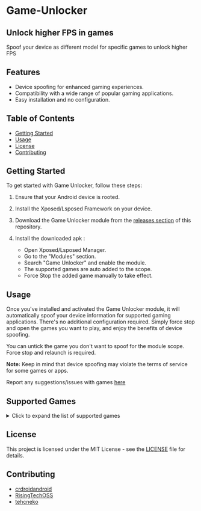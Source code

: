 # Game-Unlocker
## Unlock higher FPS in games
Spoof your device as different model for specific games to unlock higher FPS

## Features

- Device spoofing for enhanced gaming experiences.
- Compatibility with a wide range of popular gaming applications.
- Easy installation and no configuration.

## Table of Contents

- [Getting Started](#getting-started)
- [Usage](#usage)
- [License](#license)
- [Contributing](#contributing)

## Getting Started

To get started with Game Unlocker, follow these steps:

1. Ensure that your Android device is rooted.

2. Install the Xposed/Lsposed Framework on your device.
   
3. Download the Game Unlocker module from the [releases section](https://github.com/rushiranpise/game-unlocker/releases) of this repository.

4. Install the downloaded apk :
   - Open Xposed/Lsposed Manager.
   - Go to the "Modules" section.
   - Search "Game Unlocker" and enable the module.
   - The supported games are auto added to the scope.
   - Force Stop the added game manually to take effect.

## Usage

Once you've installed and activated the Game Unlocker module, it will automatically spoof your device information for supported gaming applications. There's no additional configuration required. Simply force stop and open the games you want to play, and enjoy the benefits of device spoofing.

You can untick the game you don't want to spoof for the module scope. Force stop and relaunch is required.

**Note:** Keep in mind that device spoofing may violate the terms of service for some games or apps.

Report any suggestions/issues with games [here](https://github.com/rushiranpise/Game-Unlocker/issues)

## Supported Games

<details>
  <summary>Click to expand the list of supported games</summary>

  - https://play.google.com/store/apps/details?id=com.activision.callofduty.shooter
  - https://play.google.com/store/apps/details?id=com.dts.freefiremax
  - https://play.google.com/store/apps/details?id=com.dts.freefireth
  - https://play.google.com/store/apps/details?id=com.ea.gp.apexlegendsmobilefps
  - https://play.google.com/store/apps/details?id=com.ea.gp.fifamobile
  - https://play.google.com/store/apps/details?id=com.epicgames.fortnite
  - https://play.google.com/store/apps/details?id=com.epicgames.portal
  - https://play.google.com/store/apps/details?id=com.gameloft.android.ANMP.GloftA9HM
  - https://play.google.com/store/apps/details?id=com.garena.game.codm
  - https://play.google.com/store/apps/details?id=com.levelinfinite.hotta.gp
  - https://play.google.com/store/apps/details?id=com.levelinfinite.sgameGlobal
  - https://play.google.com/store/apps/details?id=com.madfingergames.legends
  - https://play.google.com/store/apps/details?id=com.mobile.legends
  - https://global.app.mi.com/details?lo=ID&la=en&id=com.mobilelegends.mi
  - https://play.google.com/store/apps/details?id=com.netease.lztgglobal
  - https://play.google.com/store/apps/details?id=com.pearlabyss.blackdesertm
  - https://play.google.com/store/apps/details?id=com.pearlabyss.blackdesertm.gl
  - https://play.google.com/store/apps/details?id=com.pubg.imobile
  - https://play.google.com/store/apps/details?id=com.pubg.krmobile
  - https://play.google.com/store/apps/details?id=com.rekoo.pubgm
  - https://play.google.com/store/apps/details?id=com.riotgames.league.wildrift
  - https://play.google.com/store/apps/details?id=com.riotgames.league.wildrifttw
  - https://play.google.com/store/apps/details?id=com.riotgames.league.wildriftvn
  - https://play.google.com/store/apps/details?id=com.supercell.clashofclans
  - https://play.google.com/store/apps/details?id=com.tencent.ig
  - https://play.google.com/store/apps/details?id=com.tencent.tmgp.kr.codm
  - https://play.google.com/store/apps/details?id=com.tencent.tmgp.pubgmhd
  - https://play.google.com/store/apps/details?id=com.tencent.tmgp.sgame
  - https://play.google.com/store/apps/details?id=com.vng.codmvn
  - https://play.google.com/store/apps/details?id=com.vng.mlbbvn
  - https://play.google.com/store/apps/details?id=com.vng.pubgmobile

</details>

## License

This project is licensed under the MIT License - see the [LICENSE](LICENSE) file for details.

## Contributing

- [crdroidandroid](https://github.com/crdroidandroid)
- [RisingTechOSS](https://github.com/RisingTechOSS)
- [tehcneko](https://github.com/tehcneko)